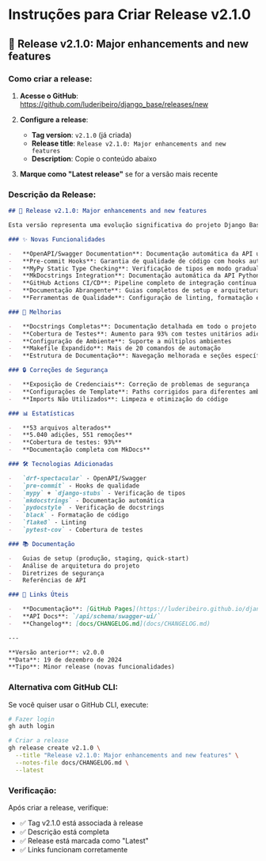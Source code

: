 # Instruções para Criar Release v2.1.0

## 🎯 Release v2.1.0: Major enhancements and new features

### Como criar a release:

1. **Acesse o GitHub**: <https://github.com/luderibeiro/django_base/releases/new>

2. **Configure a release**:

    - **Tag version**: `v2.1.0` (já criada)
    - **Release title**: `Release v2.1.0: Major enhancements and new features`
    - **Description**: Copie o conteúdo abaixo

3. **Marque como "Latest release"** se for a versão mais recente

### Descrição da Release:

```markdown
## 🚀 Release v2.1.0: Major enhancements and new features

Esta versão representa uma evolução significativa do projeto Django Base, com implementação de funcionalidades modernas de desenvolvimento e qualidade de código.

### ✨ Novas Funcionalidades

-   **OpenAPI/Swagger Documentation**: Documentação automática da API usando `drf-spectacular`
-   **Pre-commit Hooks**: Garantia de qualidade de código com hooks automatizados
-   **MyPy Static Type Checking**: Verificação de tipos em modo gradual
-   **MkDocstrings Integration**: Documentação automática da API Python
-   **GitHub Actions CI/CD**: Pipeline completo de integração contínua
-   **Documentação Abrangente**: Guias completos de setup e arquitetura
-   **Ferramentas de Qualidade**: Configuração de linting, formatação e segurança

### 🔧 Melhorias

-   **Docstrings Completas**: Documentação detalhada em todo o projeto
-   **Cobertura de Testes**: Aumento para 93% com testes unitários adicionais
-   **Configuração de Ambiente**: Suporte a múltiplos ambientes
-   **Makefile Expandido**: Mais de 20 comandos de automação
-   **Estrutura de Documentação**: Navegação melhorada e seções específicas

### 🔒 Correções de Segurança

-   **Exposição de Credenciais**: Correção de problemas de segurança
-   **Configurações de Template**: Paths corrigidos para diferentes ambientes
-   **Imports Não Utilizados**: Limpeza e otimização do código

### 📊 Estatísticas

-   **53 arquivos alterados**
-   **5.040 adições, 551 remoções**
-   **Cobertura de testes: 93%**
-   **Documentação completa com MkDocs**

### 🛠️ Tecnologias Adicionadas

-   `drf-spectacular` - OpenAPI/Swagger
-   `pre-commit` - Hooks de qualidade
-   `mypy` + `django-stubs` - Verificação de tipos
-   `mkdocstrings` - Documentação automática
-   `pydocstyle` - Verificação de docstrings
-   `black` - Formatação de código
-   `flake8` - Linting
-   `pytest-cov` - Cobertura de testes

### 📚 Documentação

-   Guias de setup (produção, staging, quick-start)
-   Análise de arquitetura do projeto
-   Diretrizes de segurança
-   Referências de API

### 🔗 Links Úteis

-   **Documentação**: [GitHub Pages](https://luderibeiro.github.io/django_base/)
-   **API Docs**: `/api/schema/swagger-ui/`
-   **Changelog**: [docs/CHANGELOG.md](docs/CHANGELOG.md)

---

**Versão anterior**: v2.0.0
**Data**: 19 de dezembro de 2024
**Tipo**: Minor release (novas funcionalidades)
```

### Alternativa com GitHub CLI:

Se você quiser usar o GitHub CLI, execute:

```bash
# Fazer login
gh auth login

# Criar a release
gh release create v2.1.0 \
  --title "Release v2.1.0: Major enhancements and new features" \
  --notes-file docs/CHANGELOG.md \
  --latest
```

### Verificação:

Após criar a release, verifique:

-   ✅ Tag v2.1.0 está associada à release
-   ✅ Descrição está completa
-   ✅ Release está marcada como "Latest"
-   ✅ Links funcionam corretamente
